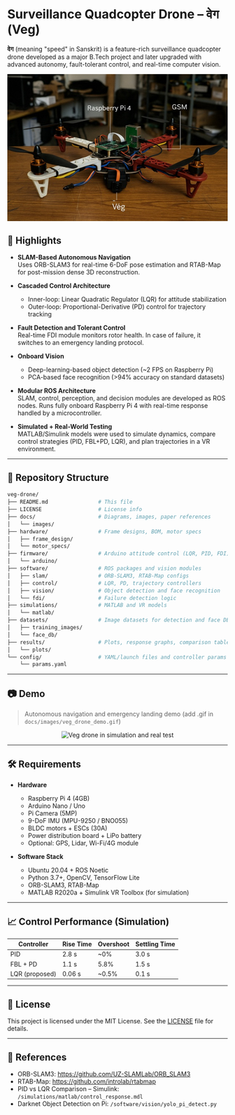 # Surveillance Quadcopter Drone – वेग (Veg)

**वेग** (meaning "speed" in Sanskrit) is a feature-rich surveillance quadcopter drone developed as a major B.Tech project and later upgraded with advanced autonomy, fault-tolerant control, and real-time computer vision.

![Veg Drone](https://github.com/AbhishekTyagi404/veg-slam-drone/blob/main/Drone_Final_Pic.jpg)

## 🚀 Highlights

- **SLAM-Based Autonomous Navigation**  
  Uses ORB-SLAM3 for real-time 6-DoF pose estimation and RTAB-Map for post-mission dense 3D reconstruction.

- **Cascaded Control Architecture**  
  - Inner-loop: Linear Quadratic Regulator (LQR) for attitude stabilization  
  - Outer-loop: Proportional-Derivative (PD) control for trajectory tracking  

- **Fault Detection and Tolerant Control**  
  Real-time FDI module monitors rotor health. In case of failure, it switches to an emergency landing protocol.

- **Onboard Vision**  
  - Deep-learning-based object detection (~2 FPS on Raspberry Pi)  
  - PCA-based face recognition (>94% accuracy on standard datasets)

- **Modular ROS Architecture**  
  SLAM, control, perception, and decision modules are developed as ROS nodes. Runs fully onboard Raspberry Pi 4 with real-time response handled by a microcontroller.

- **Simulated + Real-World Testing**  
  MATLAB/Simulink models were used to simulate dynamics, compare control strategies (PID, FBL+PD, LQR), and plan trajectories in a VR environment.

---

## 📂 Repository Structure

```bash
veg-drone/
├── README.md                # This file
├── LICENSE                  # License info
├── docs/                    # Diagrams, images, paper references
│   └── images/
├── hardware/                # Frame designs, BOM, motor specs
│   ├── frame_design/
│   └── motor_specs/
├── firmware/                # Arduino attitude control (LQR, PID, FDI)
│   └── arduino/
├── software/                # ROS packages and vision modules
│   ├── slam/                # ORB-SLAM3, RTAB-Map configs
│   ├── control/             # LQR, PD, trajectory controllers
│   ├── vision/              # Object detection and face recognition
│   └── fdi/                 # Failure detection logic
├── simulations/             # MATLAB and VR models
│   └── matlab/
├── datasets/                # Image datasets for detection and face DB
│   ├── training_images/
│   └── face_db/
├── results/                 # Plots, response graphs, comparison tables
│   └── plots/
└── config/                  # YAML/launch files and controller params
    └── params.yaml
```

---

## 📷 Demo

> Autonomous navigation and emergency landing demo (add .gif in `docs/images/veg_drone_demo.gif`)

<div align="center">
  <img src="docs/images/veg_drone_demo.gif" alt="Veg drone in simulation and real test" width="600">
</div>

---

## 🛠️ Requirements

- **Hardware**
  - Raspberry Pi 4 (4GB)
  - Arduino Nano / Uno
  - Pi Camera (5MP)
  - 9-DoF IMU (MPU-9250 / BNO055)
  - BLDC motors + ESCs (30A)
  - Power distribution board + LiPo battery
  - Optional: GPS, Lidar, Wi-Fi/4G module

- **Software Stack**
  - Ubuntu 20.04 + ROS Noetic
  - Python 3.7+, OpenCV, TensorFlow Lite
  - ORB-SLAM3, RTAB-Map
  - MATLAB R2020a + Simulink VR Toolbox (for simulation)

---

## 📈 Control Performance (Simulation)

| Controller     | Rise Time | Overshoot | Settling Time |
|----------------|-----------|-----------|----------------|
| PID            | 2.8 s     | ~0%       | 3.0 s          |
| FBL + PD       | 1.1 s     | 5.8%      | 1.5 s          |
| LQR (proposed) | 0.06 s    | ~0.5%     | 0.1 s          |

---

## 📜 License

This project is licensed under the MIT License. See the [LICENSE](./LICENSE) file for details.

---

## 🔗 References

- ORB-SLAM3: https://github.com/UZ-SLAMLab/ORB_SLAM3  
- RTAB-Map: https://github.com/introlab/rtabmap  
- PID vs LQR Comparison – Simulink: `/simulations/matlab/control_response.mdl`  
- Darknet Object Detection on Pi: `/software/vision/yolo_pi_detect.py`
